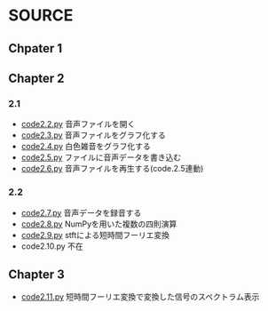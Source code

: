 # SOURCE

## Chpater 1

## Chapter 2

### 2.1

- [code2.2.py](src/code2.2.py) 音声ファイルを開く
- [code2.3.py](src/code2.3.py) 音声ファイルをグラフ化する
- [code2.4.py](src/code2.4.py) 白色雑音をグラフ化する
- [code2.5.py](src/code2.5.py) ファイルに音声データを書き込む
- [code2.6.py](src/code2.6.py) 音声ファイルを再生する(code.2.5連動)

### 2.2

- [code2.7.py](src/code2.7.py) 音声データを録音する
- [code2.8.py](src/code2.8.py) NumPyを用いた複数の四則演算
- [code2.9.py](src/code2.9.py) stftによる短時間フーリエ変換
- code2.10.py 不在

## Chapter 3

- [code2.11.py](src/code2.11.py) 短時間フーリエ変換で変換した信号のスペクトラム表示
